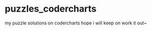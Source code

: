 puzzles_codercharts
===================

my puzzle solutions on codercharts
hope i will keep on work it out~
